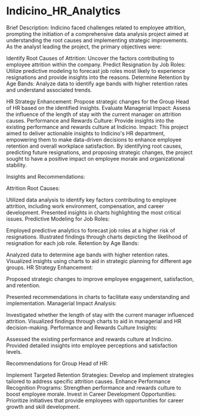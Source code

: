 # Indicino_HR_Analytics

Brief Description:
Indicino faced challenges related to employee attrition, prompting the initiation of a comprehensive
data analysis project aimed at understanding the root causes and implementing strategic improvements. As the analyst leading the project, the primary objectives were:

Identify Root Causes of Attrition: Uncover the factors contributing to employee attrition within the company.
Predict Resignation by Job Roles: Utilize predictive modeling to forecast job roles most likely to experience resignations and provide insights into the reasons.
Determine Retention by Age Bands: Analyze data to identify age bands with higher retention rates and understand associated trends.

HR Strategy Enhancement: Propose strategic changes for the Group Head of HR based on the identified insights.
Evaluate Managerial Impact: Assess the influence of the length of stay with the current manager on attrition causes.
Performance and Rewards Culture: Provide insights into the existing performance and rewards culture at Indicino.
Impact:
This project aimed to deliver actionable insights to Indicino's HR department, empowering them to make data-driven decisions to enhance
employee retention and overall workplace satisfaction. By identifying root causes, predicting future resignations, and proposing strategic changes,
the project sought to have a positive impact on employee morale and organizational stability.

Insights and Recommendations:

Attrition Root Causes:

Utilized data analysis to identify key factors contributing to employee attrition, including work environment, compensation, and career development.
Presented insights in charts highlighting the most critical issues.
Predictive Modeling for Job Roles:

Employed predictive analytics to forecast job roles at a higher risk of resignations.
Illustrated findings through charts depicting the likelihood of resignation for each job role.
Retention by Age Bands:

Analyzed data to determine age bands with higher retention rates.
Visualized insights using charts to aid in strategic planning for different age groups.
HR Strategy Enhancement:

Proposed strategic changes to improve employee engagement, satisfaction, and retention.

Presented recommendations in charts to facilitate easy understanding and implementation.
Managerial Impact Analysis:

Investigated whether the length of stay with the current manager influenced attrition.
Visualized findings through charts to aid in managerial and HR decision-making.
Performance and Rewards Culture Insights:

Assessed the existing performance and rewards culture at Indicino.
Provided detailed insights into employee perceptions and satisfaction levels.

Recommendations for Group Head of HR:

Implement Targeted Retention Strategies: Develop and implement strategies tailored to address specific attrition causes.
Enhance Performance Recognition Programs: Strengthen performance and rewards culture to boost employee morale.
Invest in Career Development Opportunities: Prioritize initiatives that provide employees with opportunities for career growth and skill development.

